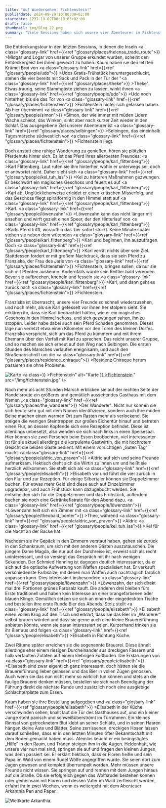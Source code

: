 ```yaml
---
title: "Auf Wiedersehen, Fichtenstein!"
publishdate: 2024-09-29T10:00:00+02:00
startdate: 1237-10-02T00:10:03+02:00
draft: false
thumbnail: img/Blog_22.png
summary: "Viele Sessions haben sich unsere vier Abenteurer in Fichtenstein aufgehalten, doch heute treibt es sie endlich weiter in die Richtung des Wirtshauses 'Der Wanderer'. Wen sie hier treffen und was sonst noch für Überraschungen auf sie warten, erfahrt ihr hier:"
---
```


Die Entdeckungstour in den letzten Sessions, in denen die Inseln <a class="glossary-link" href={{<ref "glossary/places/helenau_trade_route">}} >Midgar</a> und Logar von unserer Gruppe erkundet wurden, scheint den Entdeckergeist bei ihnen geweckt zu haben. Kaum haben sie den letzten Krümel Brot von <a class="glossary-link" href={{<ref "glossary/people/udo">}} >Udos</a> Gratis-Frühstück heruntergeschluckt, stehen die vier bereits mit Sack und Pack in der Tür der "<a class="glossary-link" href={{<ref "glossary/places/theke">}} >Theke</a>". Etwas traurig, seine Stammgäste ziehen zu lassen, winkt ihnen <a class="glossary-link" href={{<ref "glossary/people/udo">}} >Udo</a> noch hinterher, bis sie das Tor von <a class="glossary-link" href={{<ref "glossary/places/fichtenstein">}} >Fichtenstein</a> hinter sich gelassen haben. Ab hier übernimmt <a class="glossary-link" href={{<ref "glossary/people/simon">}} >Simon</a>, der wie immer mit müden Lidern Wache schiebt, das Winken, sinkt aber nach kurzer Zeit wieder in den Schlaf. Das ausgegebene Ziel unserer Abenteurer ist <a class="glossary-link" href={{<ref "glossary/places/selbingen">}} >Selbingen</a>, das eineinhalb Tagesmärsche südwestlich von <a class="glossary-link" href={{<ref "glossary/places/fichtenstein">}} >Fichtenstein</a> liegt.

Doch anstatt eine ruhige Wanderung zu genießen, hören sie plötzlich Pferdehufe hinter sich. Es ist das Pferd ihres allerbesten Freundes: <a class="glossary-link" href={{<ref "glossary/people/karl_flittenberg">}} >Karl Flittenberg</a>. Laut rufen sie ihm hinterher, wohin er unterwegs sei, doch er antwortet nicht. Daher sieht sich <a class="glossary-link" href={{<ref "glossary/people/kel_tuh_las">}} >Kel</a> zu härteren Maßnahmen gezwungen. Er beschwört ein magisches Geschoss und feuert es auf <a class="glossary-link" href={{<ref "glossary/people/karl_flittenberg">}} >Karl</a> ab. Unglücklicherweise erleidet er einen kritischen Misserfolg, und das Geschoss fliegt spiralförmig in den Himmel statt auf <a class="glossary-link" href={{<ref "glossary/people/karl_flittenberg">}} >Karl</a>. <a class="glossary-link" href={{<ref "glossary/people/löwenzahn">}} >Löwenzahn</a> kann das nicht länger mit ansehen und wirft gezielt einen Speer, der den Hinterlauf von <a class="glossary-link" href={{<ref "glossary/people/karl_flittenberg">}} >Karls</a> Pferd trifft, woraufhin das Tier sofort stürzt. Keine Minute später stehen sie neben dem wütenden <a class="glossary-link" href={{<ref "glossary/people/karl_flittenberg">}} >Karl</a> und beginnen, ihn auszufragen. Doch <a class="glossary-link" href={{<ref "glossary/people/karl_flittenberg">}} >Karl</a> verrät nichts über sein Ziel. Stattdessen fordert er mit großem Nachdruck, dass sie sein Pferd zu Franziska, der Frau des Jarls von <a class="glossary-link" href={{<ref "glossary/places/fichtenstein">}} >Fichtenstein</a>, bringen sollen, da nur sie sich mit Pferden auskenne. Andernfalls würde sein Reittier bald verenden. Bevor sie aufbrechen, knebeln und fesseln sie <a class="glossary-link" href={{<ref "glossary/people/karl_flittenberg">}} >Karl</a>, und dann geht es zurück nach <a class="glossary-link" href={{<ref "glossary/places/fichtenstein">}} >Fichtenstein</a>.

Franziska ist überrascht, unsere vier Freunde so schnell wiederzusehen, und noch mehr, als sie Karl gefesselt vor ihnen her stolpern sieht. Sie erklären ihr, dass sie Karl beobachtet hätten, wie er ein magisches Geschoss in den Himmel schoss, und sich gezwungen sahen, ihn zu stoppen. Leider habe dabei auch sein Pferd Schaden genommen. Dieses läge nun verletzt etwa einen Kilometer vor den Toren des kleinen Dorfes. Franziska verspricht, sich um das Pferd zu kümmern und mit ihrem Ehemann über den Vorfall mit Karl zu sprechen. Das reicht unserer Gruppe, und so machen sie sich erneut auf den Weg nach Selbingen. Die ersten Stunden des Marsches verlaufen ereignisarm, und auch den Straßenabschnitt um die <a class="glossary-link" href={{<ref "glossary/places/residence_chiraque">}} >Residenz Chiraque</a> herum passieren sie ohne Probleme.

<div class="img-max center">
  <img class="img-fluid rounded" title="Karte <a class="glossary-link" href={{<ref "glossary/places/fichtenstein">}} >Fichtenstein</a>" alt="Karte <a class="glossary-link" href={{<ref "glossary/places/fichtenstein">}} >Fichtenstein</a>." src="/img/fichtenstein.jpg" />
</div>

Nach mehr als acht Stunden Marsch erblicken sie auf der rechten Seite der Handelsroute ein größeres und gemütlich aussehendes Gasthaus mit dem Namen „<a class="glossary-link" href={{<ref "glossary/places/the_wanderer">}} >Der Wanderer</a>". Nicht nur können sie sich heute sehr gut mit dem Namen identifizieren, sondern auch ihre müden Beine machen einen warmen Ort zum Rasten mehr als verlockend. Sie steigen die wenigen Steintreppen zur großen Eichentür hinauf und betreten einen Flur, an dessen Kopfende sich eine Rezeption befindet. Diese ist allerdings unbesetzt, also wenden sie sich nach links in einen Speisesaal. Hier können sie zwei Personen beim Essen beobachten, viel interessanter ist für sie aktuell allerdings die korpulente Gastwirtin, die mit hochrotem Gesicht die beiden Gäste bedient. Mit einem vorsichtigen „Guten Tag" macht <a class="glossary-link" href={{<ref "glossary/people/aldric_von_praven">}} >Aldric</a> auf sich und seine Freunde aufmerksam. Hektisch dreht sich die Wirtin zu ihnen um und heißt sie herzlich willkommen. Sie stellt sich als <a class="glossary-link" href={{<ref "glossary/people/elisabeth">}} >Elisabeth</a> vor und führt die vier zurück in den Flur und zur Rezeption. Für einige Silbertaler können sie Doppelzimmer buchen. Für etwas mehr Geld sind diese auch auf Einzelzimmer upgradebar, und auch Frühstück kann dazugebucht werden. Sie entscheiden sich für die Doppelzimmer und das Frühstück, außerdem buchen sie noch eine Getränkeflatrate für den Abend dazu. <a class="glossary-link" href={{<ref "glossary/people/löwenzahn">}} >Löwenzahn</a> teilt sich ein Zimmer mit <a class="glossary-link" href={{<ref "glossary/people/theobald_bonter">}} >Theo</a>, während <a class="glossary-link" href={{<ref "glossary/people/aldric_von_praven">}} >Aldric</a> <a class="glossary-link" href={{<ref "glossary/people/kel_tuh_las">}} >Kel</a> für die Nacht an der Backe hat.

Nachdem sie ihr Gepäck in den Zimmern verstaut haben, gehen sie zurück in den Schankraum, um sich mit den anderen Gästen auszutauschen. Die jüngere Dame Magda, die nur auf der Durchreise ist, erweist sich als recht uninteressant, und so versiegt das Gespräch mit ihr nach wenigen Sekunden. Der Schmied Henning ist dagegen deutlich interessanter, da er sich auf die optische Aufwertung von Waffen spezialisiert hat. Er verkauft verschiedenste Farbsalze, mit denen man Waffen auch nachträglich farblich anpassen kann. Dies interessiert insbesondere <a class="glossary-link" href={{<ref "glossary/people/löwenzahn">}} >Löwenzahn</a>, der sich direkt mal drei Portionen grünes Farbsalz kauft. Die anderen drei bleiben fürs Erste traditionell und haben kein Interesse an einer orangefarbenen oder blauen Klinge. Gemütlich setzen sie sich an einen der eingedeckten Tische und bestellen ihre erste Runde Bier des Abends. Stolz stellt <a class="glossary-link" href={{<ref "glossary/people/elisabeth">}} >Elisabeth</a> einen vollen Krug auf den Tisch und erklärt, dass sie das Bier im „Wanderer" selbst brauen würden und dass sie gerne auch eine kleine Brauereiführung anbieten könnte, wenn sie daran interessiert seien. Kurzerhand trinken sie ihr Bier aus und folgen <a class="glossary-link" href={{<ref "glossary/people/elisabeth">}} >Elisabeth</a> in Richtung Küche.

Zwei Räume später erreichen sie die sogenannte Brauerei. Diese ähnelt allerdings eher einem riesigen Durcheinander aus dreckigen Fässern und halb verfaulten Zutaten auf einem klebrigen Fußboden. Die Erklärungen von <a class="glossary-link" href={{<ref "glossary/people/elisabeth">}} >Elisabeth</a> sind zwar eigentlich ganz interessant, doch hätten sie die Brauereiführung lieber gelassen und das Bier in vollen Zügen genossen. Auch wenn sie das nun nicht mehr so wirklich tun können und stets an die faulige Brauerei denken müssen, bestellen sie sich nach Beendigung der Führung direkt die nächste Runde und zusätzlich noch eine ausgiebige Schlachterplatte zum Essen.

Kaum haben sie ihre Bestellung aufgegeben und <a class="glossary-link" href={{<ref "glossary/people/elisabeth">}} >Elisabeth</a> in der Küche verschwinden sehen, knallt laut die Tür des Gasthauses auf, und ein kleiner Junge steht panisch und schweißüberströmt im Türrahmen. Ein kleines Rinnsal von getrocknetem Blut klebt an seiner Schläfe, und in seinen Haaren hängen kleine Äste und Blätter. Seine zerrissenen, dreckigen Hosen lassen darauf schließen, dass er in den letzten Minuten öfter Bekanntschaft mit dem Boden gemacht haben muss. Atemlos keucht er ein beängstigtes „Hilfe" in den Raum, und Tränen steigen ihm in die Augen. Heldenhaft, wie unsere vier nun mal sind, springen sie auf und fragen den kleinen Jungen, was denn passiert sei. Er erklärt hektisch, dass er Floren heiße und sein Papa im Wald von einem Rudel Wölfe angegriffen wurde. Sie seien dort zum Jagen gewesen und komplett überrumpelt worden. Mehr müssen unsere Freunde nicht wissen. Sie springen auf und rennen mit dem Jungen hinaus auf die Straße. Ob sie erfolgreich gegen das Wolfsrudel bestehen können oder gemeinsam mit Floren und dessen Vater im Wald zerfleischt werden, erfahrt ihr in zwei Wochen, wenn es weitergeht mit dem Abenteuer Arkanthia Pen and Paper.

<div class="img-max center">
  <img class="img-fluid" title="Weltkarte Arkanthia" alt="Weltkarte Arkanthia." src="/img/Arkanthia_Full_Map_Fichtenstein_Wanderer.jpg" />
</div>
